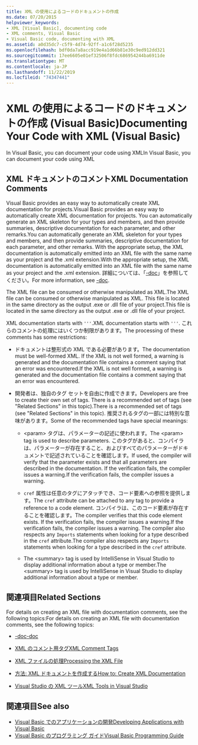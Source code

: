 ```yaml
---
title: XML の使用によるコードのドキュメントの作成
ms.date: 07/20/2015
helpviewer_keywords:
- XML [Visual Basic], documenting code
- XML comments, Visual Basic
- Visual Basic code, documenting with XML
ms.assetid: a0d35dc7-c5f9-4d74-92ff-a1c6f28d5235
ms.openlocfilehash: bdf0da7a8acc919e4a1d66b81e30c9ed912dd321
ms.sourcegitcommit: 17ee6605e01ef32506f8fdc686954244ba6911de
ms.translationtype: MT
ms.contentlocale: ja-JP
ms.lasthandoff: 11/22/2019
ms.locfileid: "74347441"
---
```

# <a name="documenting-your-code-with-xml-visual-basic"></a><span data-ttu-id="adda5-102">XML の使用によるコードのドキュメントの作成 (Visual Basic)</span><span class="sxs-lookup"><span data-stu-id="adda5-102">Documenting Your Code with XML (Visual Basic)</span></span>

<span data-ttu-id="adda5-103">In Visual Basic, you can document your code using XML</span><span class="sxs-lookup"><span data-stu-id="adda5-103">In Visual Basic, you can document your code using XML</span></span>

## <a name="xml-documentation-comments"></a><span data-ttu-id="adda5-104">XML ドキュメントのコメント</span><span class="sxs-lookup"><span data-stu-id="adda5-104">XML Documentation Comments</span></span>

<span data-ttu-id="adda5-105">Visual Basic provides an easy way to automatically create XML documentation for projects.</span><span class="sxs-lookup"><span data-stu-id="adda5-105">Visual Basic provides an easy way to automatically create XML documentation for projects.</span></span> <span data-ttu-id="adda5-106">You can automatically generate an XML skeleton for your types and members, and then provide summaries, descriptive documentation for each parameter, and other remarks.</span><span class="sxs-lookup"><span data-stu-id="adda5-106">You can automatically generate an XML skeleton for your types and members, and then provide summaries, descriptive documentation for each parameter, and other remarks.</span></span> <span data-ttu-id="adda5-107">With the appropriate setup, the XML documentation is automatically emitted into an XML file with the same name as your project and the .xml extension.</span><span class="sxs-lookup"><span data-stu-id="adda5-107">With the appropriate setup, the XML documentation is automatically emitted into an XML file with the same name as your project and the .xml extension.</span></span> <span data-ttu-id="adda5-108">詳細については、「[-doc](../../../visual-basic/reference/command-line-compiler/doc.md)」を参照してください。</span><span class="sxs-lookup"><span data-stu-id="adda5-108">For more information, see [-doc](../../../visual-basic/reference/command-line-compiler/doc.md).</span></span>

<span data-ttu-id="adda5-109">The XML file can be consumed or otherwise manipulated as XML.</span><span class="sxs-lookup"><span data-stu-id="adda5-109">The XML file can be consumed or otherwise manipulated as XML.</span></span> <span data-ttu-id="adda5-110">This file is located in the same directory as the output .exe or .dll file of your project.</span><span class="sxs-lookup"><span data-stu-id="adda5-110">This file is located in the same directory as the output .exe or .dll file of your project.</span></span>

<span data-ttu-id="adda5-111">XML documentation starts with `'''`.</span><span class="sxs-lookup"><span data-stu-id="adda5-111">XML documentation starts with `'''`.</span></span> <span data-ttu-id="adda5-112">これらのコメントの処理にはいくつか制限があります。</span><span class="sxs-lookup"><span data-stu-id="adda5-112">The processing of these comments has some restrictions:</span></span>

- <span data-ttu-id="adda5-113">ドキュメントは整形式の XML である必要があります。</span><span class="sxs-lookup"><span data-stu-id="adda5-113">The documentation must be well-formed XML.</span></span> <span data-ttu-id="adda5-114">If the XML is not well formed, a warning is generated and the documentation file contains a comment saying that an error was encountered.</span><span class="sxs-lookup"><span data-stu-id="adda5-114">If the XML is not well formed, a warning is generated and the documentation file contains a comment saying that an error was encountered.</span></span>

- <span data-ttu-id="adda5-115">開発者は、独自のタグ セットを自由に作成できます。</span><span class="sxs-lookup"><span data-stu-id="adda5-115">Developers are free to create their own set of tags.</span></span> <span data-ttu-id="adda5-116">There is a recommended set of tags (see "Related Sections" in this topic).</span><span class="sxs-lookup"><span data-stu-id="adda5-116">There is a recommended set of tags (see "Related Sections" in this topic).</span></span> <span data-ttu-id="adda5-117">推奨されるタグの一部には特別な意味があります。</span><span class="sxs-lookup"><span data-stu-id="adda5-117">Some of the recommended tags have special meanings:</span></span>

  - <span data-ttu-id="adda5-118">\<param> タグは、パラメーターの記述に使われます。</span><span class="sxs-lookup"><span data-stu-id="adda5-118">The \<param> tag is used to describe parameters.</span></span> <span data-ttu-id="adda5-119">このタグがあると、コンパイラは、パラメーターが存在すること、およびすべてのパラメーターがドキュメントで記述されていることを確認します。</span><span class="sxs-lookup"><span data-stu-id="adda5-119">If used, the compiler will verify that the parameter exists and that all parameters are described in the documentation.</span></span> <span data-ttu-id="adda5-120">If the verification fails, the compiler issues a warning.</span><span class="sxs-lookup"><span data-stu-id="adda5-120">If the verification fails, the compiler issues a warning.</span></span>

  - <span data-ttu-id="adda5-121">`cref` 属性は任意のタグにアタッチでき、コード要素への参照を提供します。</span><span class="sxs-lookup"><span data-stu-id="adda5-121">The `cref` attribute can be attached to any tag to provide a reference to a code element.</span></span> <span data-ttu-id="adda5-122">コンパイラは、このコード要素が存在することを確認します。</span><span class="sxs-lookup"><span data-stu-id="adda5-122">The compiler verifies that this code element exists.</span></span> <span data-ttu-id="adda5-123">If the verification fails, the compiler issues a warning.</span><span class="sxs-lookup"><span data-stu-id="adda5-123">If the verification fails, the compiler issues a warning.</span></span> <span data-ttu-id="adda5-124">The compiler also respects any `Imports` statements when looking for a type described in the `cref` attribute.</span><span class="sxs-lookup"><span data-stu-id="adda5-124">The compiler also respects any `Imports` statements when looking for a type described in the `cref` attribute.</span></span>

  - <span data-ttu-id="adda5-125">The \<summary> tag is used by IntelliSense in Visual Studio to display additional information about a type or member.</span><span class="sxs-lookup"><span data-stu-id="adda5-125">The \<summary> tag is used by IntelliSense in Visual Studio to display additional information about a type or member.</span></span>

## <a name="related-sections"></a><span data-ttu-id="adda5-126">関連項目</span><span class="sxs-lookup"><span data-stu-id="adda5-126">Related Sections</span></span>

<span data-ttu-id="adda5-127">For details on creating an XML file with documentation comments, see the following topics:</span><span class="sxs-lookup"><span data-stu-id="adda5-127">For details on creating an XML file with documentation comments, see the following topics:</span></span>

- [<span data-ttu-id="adda5-128">-doc</span><span class="sxs-lookup"><span data-stu-id="adda5-128">-doc</span></span>](../../../visual-basic/reference/command-line-compiler/doc.md)

- [<span data-ttu-id="adda5-129">XML のコメント用タグ</span><span class="sxs-lookup"><span data-stu-id="adda5-129">XML Comment Tags</span></span>](../../../visual-basic/language-reference/xmldoc/index.md)

- [<span data-ttu-id="adda5-130">XML ファイルの処理</span><span class="sxs-lookup"><span data-stu-id="adda5-130">Processing the XML File</span></span>](../../../visual-basic/programming-guide/program-structure/processing-the-xml-file.md)

- [<span data-ttu-id="adda5-131">方法: XML ドキュメントを作成する</span><span class="sxs-lookup"><span data-stu-id="adda5-131">How to: Create XML Documentation</span></span>](../../../visual-basic/programming-guide/program-structure/how-to-create-xml-documentation.md)

- [<span data-ttu-id="adda5-132">Visual Studio の XML ツール</span><span class="sxs-lookup"><span data-stu-id="adda5-132">XML Tools in Visual Studio</span></span>](/visualstudio/xml-tools/xml-tools-in-visual-studio)

## <a name="see-also"></a><span data-ttu-id="adda5-133">関連項目</span><span class="sxs-lookup"><span data-stu-id="adda5-133">See also</span></span>

- [<span data-ttu-id="adda5-134">Visual Basic でのアプリケーションの開発</span><span class="sxs-lookup"><span data-stu-id="adda5-134">Developing Applications with Visual Basic</span></span>](../../../visual-basic/developing-apps/index.md)
- [<span data-ttu-id="adda5-135">Visual Basic のプログラミング ガイド</span><span class="sxs-lookup"><span data-stu-id="adda5-135">Visual Basic Programming Guide</span></span>](../../../visual-basic/programming-guide/index.md)
